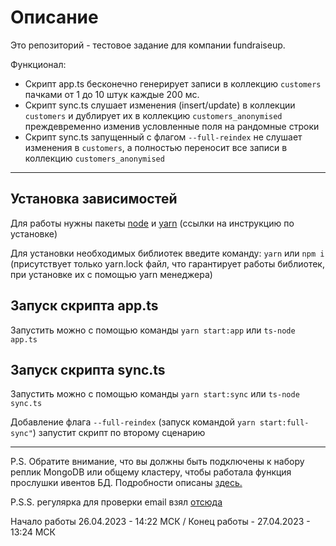 # Описание

Это репозиторий - тестовое задание для компании fundraiseup.

Функционал:

- Скрипт app.ts бесконечно генерирует записи в коллекцию `customers` пачками от 1 до 10 штук каждые 200 мс.
- Скрипт sync.ts слушает изменения (insert/update) в коллекции `customers` и дублирует их в коллекцию `customers_anonymised` преждевременно изменив условленные поля на рандомные строки
- Скрипт sync.ts запущенный с флагом `--full-reindex` не слушает изменения в `customers`, а полностью переносит все записи в коллекцию `customers_anonymised`

---

## Установка зависимостей

Для работы нужны пакеты [node](https://nodejs.org/en/download) и [yarn](https://classic.yarnpkg.com/lang/en/docs/install/#debian-stable) (ссылки на инструкцию по установке)

Для установки необходимых библиотек введите команду: `yarn` или `npm i` (присутствует только yarn.lock файл, что гарантирует работы библиотек, при установке их с помощью yarn менеджера)

## Запуск скрипта app.ts

Запустить можно с помощью команды `yarn start:app` или `ts-node app.ts`

## Запуск скрипта sync.ts

Запустить можно с помощью команды `yarn start:sync` или `ts-node sync.ts`

Добавление флага `--full-reindex` (запуск командой `yarn start:full-sync"`) запустит скрипт по второму сценарию

---

P.S. Обратите внимание, что вы должны быть подключены к набору реплик MongoDB или общему кластеру, чтобы работала функция прослушки ивентов БД. Подробности описаны [здесь.](https://mongoosejs.com/docs/change-streams.html)

P.S.S. регулярка для проверки email взял [отсюда](https://stackoverflow.com/questions/201323/how-can-i-validate-an-email-address-using-a-regular-expression)

Начало работы 26.04.2023 - 14:22 МСК / Конец работы - 27.04.2023 - 13:24 МСК
